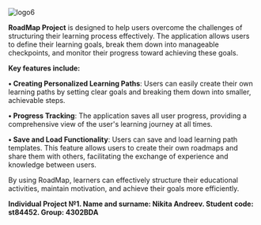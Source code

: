 ![logo6](https://github.com/juicebucket/roadmap_project/assets/92608350/afaed144-dcbd-48c3-bc21-1b64a0e164a1)

 
**RoadMap Project** is designed to help users overcome the challenges of structuring their learning process effectively. The application allows users to define their learning goals, break them down into manageable checkpoints, and monitor their progress toward achieving these goals. 


**Key features include:**

**• Creating Personalized Learning Paths**: Users can easily create their own learning paths by setting clear goals and breaking them down into smaller, achievable steps.

**• Progress Tracking**: The application saves all user progress, providing a comprehensive view of the user's learning journey at all times.

**• Save and Load Functionality**: Users can save and load learning path templates. This feature allows users to create their own roadmaps and share them with others, facilitating the exchange of experience and knowledge between users.


By using RoadMap, learners can effectively structure their educational activities, maintain motivation, and achieve their goals more efficiently.


**Individual Project №1. Name and surname: Nikita Andreev. Student code: st84452. Group: 4302BDA**
